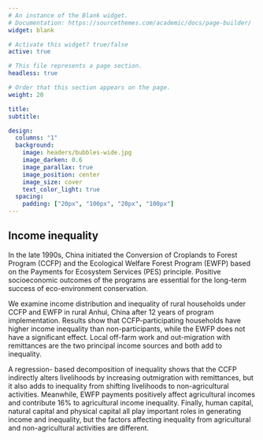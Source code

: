 ```yaml
---
# An instance of the Blank widget.
# Documentation: https://sourcethemes.com/academic/docs/page-builder/
widget: blank

# Activate this widget? true/false
active: true

# This file represents a page section.
headless: true

# Order that this section appears on the page.
weight: 20

title: 
subtitle:

design:
  columns: "1"
  background:
    image: headers/bubbles-wide.jpg
    image_darken: 0.6
    image_parallax: true
    image_position: center
    image_size: cover
    text_color_light: true
  spacing:
    padding: ["20px", "100px", "20px", "100px"]
---
```

## Income inequality

In the late 1990s, China initiated the Conversion of Croplands to Forest Program (CCFP) and the Ecological Welfare Forest Program (EWFP) based on the Payments for Ecosystem Services (PES) principle. Positive socioeconomic outcomes of the programs are essential for the long-term success of eco-environment conservation. 

We examine income distribution and inequality of rural households under CCFP and EWFP in rural Anhui, China after 12 years of program implementation. Results show that CCFP-participating households have higher income inequality than non-participants, while the EWFP does not have a significant effect. Local off-farm work and out-migration with remittances are the two principal income sources and both add to inequality. 

A regression- based decomposition of inequality shows that the CCFP indirectly alters livelihoods by increasing outmigration with remittances, but it also adds to inequality from shifting livelihoods to non-agricultural activities. Meanwhile, EWFP payments positively affect agricultural incomes and contribute 16% to agricultural income inequality. Finally, human capital, natural capital and physical capital all play important roles in generating income and inequality, but the factors affecting inequality from agricultural and non-agricultural activities are different.
